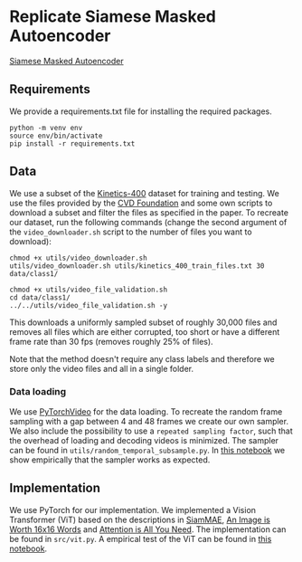 # Replicate Siamese Masked Autoencoder
[Siamese Masked Autoencoder](https://arxiv.org/abs/2305.14344)

## Requirements
We provide a requirements.txt file for installing the required packages. 
```
python -m venv env
source env/bin/activate
pip install -r requirements.txt
```

## Data
We use a subset of the [Kinetics-400](https://arxiv.org/abs/1705.06950v1) dataset for training and testing. We use the files provided by the [CVD Foundation](https://github.com/cvdfoundation/kinetics-dataset) and some own scripts to download a subset and filter the files as specified in the paper. To recreate our dataset, run the following commands (change the second argument of the `video_downloader.sh` script to the number of files you want to download):
```
chmod +x utils/video_downloader.sh
utils/video_downloader.sh utils/kinetics_400_train_files.txt 30 data/class1/

chmod +x utils/video_file_validation.sh
cd data/class1/
../../utils/video_file_validation.sh -y
```

This downloads a uniformly sampled subset of roughly 30,000 files and removes all files which are either corrupted, too short or have a different frame rate than 30 fps (removes roughly 25% of files). 

Note that the method doesn't require any class labels and therefore we store only the video files and all in a single folder.

### Data loading
We use [PyTorchVideo](https://github.com/facebookresearch/pytorchvideo/) for the data loading. To recreate the random frame sampling with a gap between 4 and 48 frames we create our own sampler. We also include the possibility to use a `repeated sampling factor`, such that the overhead of loading and decoding videos is minimized. The sampler can be found in `utils/random_temporal_subsample.py`.
In [this notebook](notebooks/dataloading.ipynb) we show empirically that the sampler works as expected.

## Implementation
We use PyTorch for our implementation. We implemented a Vision Transformer (ViT) based on the descriptions in [SiamMAE](https://arxiv.org/abs/2305.14344), [An Image is Worth 16x16 Words](https://arxiv.org/abs/2010.11929) and [Attention is All You Need](https://arxiv.org/abs/1706.03762). The implementation can be found in `src/vit.py`. A empirical test of the ViT can be found in [this notebook](notebooks/vit-test.ipynb).
